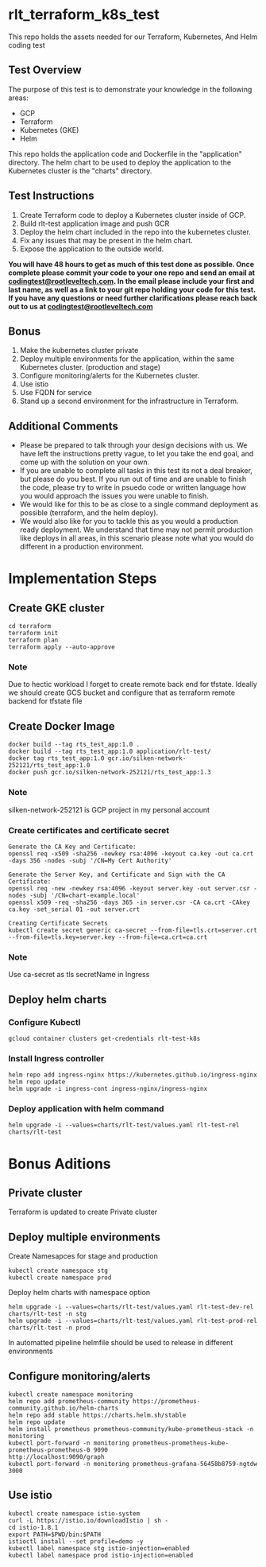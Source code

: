 # rlt_terraform_k8s_test
This repo holds the assets needed for our Terraform, Kubernetes, And Helm coding test

## Test Overview
The purpose of this test is to demonstrate your knowledge in the following areas: 
* GCP
* Terraform
* Kubernetes (GKE)
* Helm

This repo holds the application code and Dockerfile in the "application" directory. The helm chart to be used to deploy the application to the Kubernetes cluster is the "charts" directory. 

## Test Instructions
1) Create Terraform code to deploy a Kubernetes cluster inside of GCP. 
2) Build rlt-test application image and push GCR
3) Deploy the helm chart included in the repo into the kubernetes cluster.  
4) Fix any issues that may be present in the helm chart.
5) Expose the application to the outside world.  

**You will have 48 hours to get as much of this test done as possible. Once complete please commit your code to your one repo and send an email at codingtest@rootleveltech.com. In the email please include your first and last name, as well as a link to your git repo holding your code for this test. If you have any questions or need further clarifications please reach back out to us at codingtest@rootleveltech.com**


## Bonus
1) Make the kubernetes cluster private
2) Deploy multiple environments for the application, within the same Kubernetes cluster. (production and stage)
3) Configure monitoring/alerts for the Kubernetes cluster. 
4) Use istio 
5) Use FQDN for service
6) Stand up a second environment for the infrastructure in Terraform. 

## Additional Comments
* Please be prepared to talk through your design decisions with us. We have left the instructions pretty vague, to let you take the end goal, and come up with the solution on your own. 
* If you are unable to complete all tasks in this test its not a deal breaker, but please do you best. If you run out of time and are unable to finish the code, please try to write in psuedo code or written language how you would approach the issues you were unable to finish.
* We would like for this to be as close to a single command deployment as possible (terraform, and the helm deploy). 
* We would also like for you to tackle this as you would a production ready deployment. We understand that time may not permit production like deploys in all areas, in this scenario please note what you would do different in a production environment.


# Implementation Steps   
## Create GKE cluster   
```   
cd terraform   
terraform init   
terraform plan   
terraform apply --auto-approve
```   
### Note   
Due to hectic workload I forget to create remote back end for tfstate. Ideally we should create GCS bucket and configure that as terraform remote backend for tfstate file   

## Create Docker Image   
```   
docker build --tag rts_test_app:1.0 .   
docker build --tag rts_test_app:1.0 application/rlt-test/   
docker tag rts_test_app:1.0 gcr.io/silken-network-252121/rts_test_app:1.0 
docker push gcr.io/silken-network-252121/rts_test_app:1.3     
```   
### Note   
silken-network-252121 is GCP project in my personal account   

### Create certificates and certificate secret   
```    
Generate the CA Key and Certificate:
openssl req -x509 -sha256 -newkey rsa:4096 -keyout ca.key -out ca.crt -days 356 -nodes -subj '/CN=My Cert Authority'

Generate the Server Key, and Certificate and Sign with the CA Certificate:
openssl req -new -newkey rsa:4096 -keyout server.key -out server.csr -nodes -subj '/CN=chart-example.local'
openssl x509 -req -sha256 -days 365 -in server.csr -CA ca.crt -CAkey ca.key -set_serial 01 -out server.crt

Creating Certificate Secrets
kubectl create secret generic ca-secret --from-file=tls.crt=server.crt --from-file=tls.key=server.key --from-file=ca.crt=ca.crt
```   
### Note   
Use ca-secret as tls secretName in Ingress   

## Deploy helm charts   
### Configure Kubectl   
```   
gcloud container clusters get-credentials rlt-test-k8s 
```   
### Install Ingress controller   
```  
helm repo add ingress-nginx https://kubernetes.github.io/ingress-nginx   
helm repo update   
helm upgrade -i ingress-cont ingress-nginx/ingress-nginx    
```   
### Deploy application with helm command    
```   
helm upgrade -i --values=charts/rlt-test/values.yaml rlt-test-rel charts/rlt-test   
```   

# Bonus Aditions   
## Private cluster   
Terraform is updated to create Private cluster    

## Deploy multiple environments   
Create Namesapces for stage and production   
```   
kubectl create namespace stg   
kubectl create namespace prod   
```   
Deploy helm charts with namespace option    
```   
helm upgrade -i --values=charts/rlt-test/values.yaml rlt-test-dev-rel charts/rlt-test -n stg    
helm upgrade -i --values=charts/rlt-test/values.yaml rlt-test-prod-rel charts/rlt-test -n prod    
```   
In automatted pipeline helmfile should be used to release in different environments   

## Configure monitoring/alerts   
```   
kubectl create namespace monitoring
helm repo add prometheus-community https://prometheus-community.github.io/helm-charts   
helm repo add stable https://charts.helm.sh/stable    
helm repo update    
helm install prometheus prometheus-community/kube-prometheus-stack -n monitoring    
kubectl port-forward -n monitoring prometheus-prometheus-kube-prometheus-prometheus-0 9090    
http://localhost:9090/graph    
kubectl port-forward -n monitoring prometheus-grafana-56458b8759-ngtdw 3000    
```   

## Use istio    
```    
kubectl create namespace istio-system    
curl -L https://istio.io/downloadIstio | sh -   
cd istio-1.8.1   
export PATH=$PWD/bin:$PATH   
istioctl install --set profile=demo -y   
kubectl label namespace stg istio-injection=enabled   
kubectl label namespace prod istio-injection=enabled   
```   








